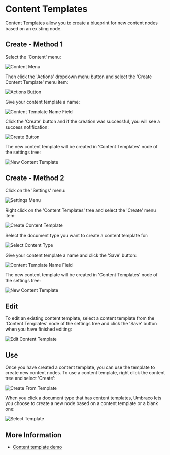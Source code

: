 # Content Templates
Content Templates allow you to create a blueprint for new content nodes based on an existing node.

## Create - Method 1

Select the 'Content' menu: 

![Content Menu](../images/01-Content-Menu.png)

Then click the 'Actions' dropdown menu button and select the 'Create Content Template' menu item:

![Actions Button](../images/02-Actions-Menu.png)

Give your content template a name:

![Content Template Name Field](../images/03-Name-Content-Template.png)

Click the 'Create' button and if the creation was successful, you will see a success notification:

![Create Button](../images/04-Save-Content-Template.png)

The new content template will be created in 'Content Templates' node of the settings tree:

![New Content Template](../images/05-Find-Content-Template.png)

## Create - Method 2

Click on the 'Settings' menu:

![Settings Menu](../images/07-Settings-Menu.png)

Right click on the 'Content Templates' tree and select the 'Create' menu item:

![Create Content Template](../images/08-Create-Content-Template.png)

Select the document type you want to create a content template for:

![Select Content Type](../images/09-Select-Content-Type.png)

Give your content template a name and click the 'Save' button:

![Content Template Name Field](../images/10-Save-Template.png)

The new content template will be created in 'Content Templates' node of the settings tree:

![New Content Template](../images/11-Find-Template.png)

## Edit

To edit an existing content template, select a content template from the 'Content Templates' node of the settings tree and click the 'Save' button when you have finished editing:

![Edit Content Template](../images/06-Edit-Content-Template.png)

## Use

Once you have created a content template, you can use the template to create new content nodes. To use a content template, right click the content tree and select 'Create':

![Create From Template](../images/12-Create-From-Template.png)

When you click a document type that has content templates, Umbraco lets you choose to create a new node based on a content template or a blank one:

![Select Template](../images/13-Select-Template.png)

## More Information

* [Content template demo](https://www.youtube.com/watch?v=AEutrBnXZ-Q)
